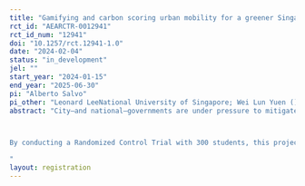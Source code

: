 ```yaml
---
title: "Gamifying and carbon scoring urban mobility for a greener Singapore"
rct_id: "AEARCTR-0012941"
rct_id_num: "12941"
doi: "10.1257/rct.12941-1.0"
date: "2024-02-04"
status: "in_development"
jel: ""
start_year: "2024-01-15"
end_year: "2025-06-30"
pi: "Alberto Salvo"
pi_other: "Leonard LeeNational University of Singapore; Wei Lun Yuen () National University of Singapore"
abstract: "City—and national—governments are under pressure to mitigate carbon emissions, improve air quality and public health, ease traffic gridlock, and fund public transit (Salvo and Wong, 2023). A successful energy transition implies attracting urban commuters away from private cars and into public transport. The challenge is huge because car use—whether owning or ride-hailing a car—is aspirational, convenient, and increasingly affordable relative to rising incomes, including for the 4 billion urbanizing commuters in the “rising middle classes” (Gertler et al., 2016; Oswald et al., 2020). 

By conducting a Randomized Control Trial with 300 students, this project is the first step to test the hypothesis that a mix of pro-environmental messaging, carbon scoring, and gamification-based rewards encourages public transit (Salvo and Lee, 2023; see the external link below). Researchers from the National University of Singapore are collaborating with economists from Singapore's urban transport agency, the Land Transit Authority, on this research.
"
layout: registration
---
```


